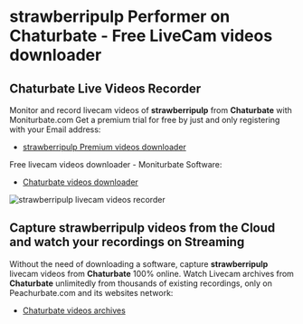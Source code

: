 # strawberripulp Performer on Chaturbate - Free LiveCam videos downloader

## Chaturbate Live Videos Recorder

Monitor and record livecam videos of **strawberripulp** from **Chaturbate** with Moniturbate.com
Get a premium trial for free by just and only registering with your Email address:
* [strawberripulp Premium videos downloader](https://moniturbate.com/request-demo-licence-key.html)

Free livecam videos downloader - Moniturbate Software:
* [Chaturbate videos downloader](https://moniturbate.com/moniturbate-download-software.html)

![strawberripulp livecam videos recorder](https://peachurnet.com/templates/moniturbate-software.png)


## Capture strawberripulp videos from the Cloud and watch your recordings on Streaming

Without the need of downloading a software, capture **strawberripulp** livecam videos from **Chaturbate** 100% online.
Watch Livecam archives from **Chaturbate** unlimitedly from thousands of existing recordings, only on Peachurbate.com and its websites network:
* [Chaturbate videos archives](https://peachurnet.com/)
